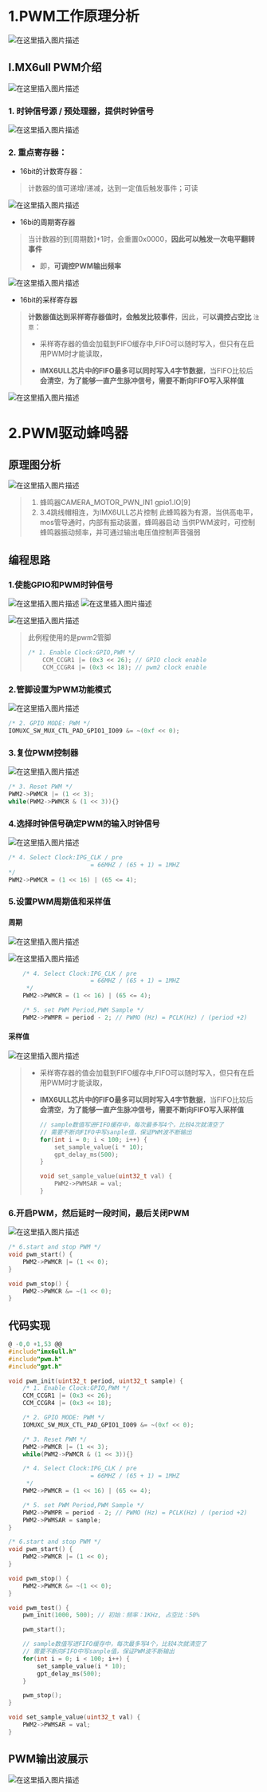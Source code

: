 # 1.PWM工作原理分析
![在这里插入图片描述](https://img-blog.csdnimg.cn/direct/30c9634d5ed247708f39feddde0eba2a.png)
## I.MX6ull PWM介绍
![在这里插入图片描述](https://img-blog.csdnimg.cn/direct/c2b442ba5f9e40e08104c38e5f0fcaf7.png)
### 1. 时钟信号源 / 预处理器，提供时钟信号
![在这里插入图片描述](https://img-blog.csdnimg.cn/direct/ff989725876b484b93b9b9614b2034ea.png)

### 2. 重点寄存器：
- 16bit的计数寄存器：
> 计数器的值可递增/递减，达到一定值后触发事件；可读

![在这里插入图片描述](https://img-blog.csdnimg.cn/direct/2aea3aff97ab4d9cb52cc94ba51dc212.png)
- 16bi的周期寄存器
> 当计数器的到[周期数]+1时，会重置0x0000，**因此可以触发一次电平翻转事件**
>
> - 即，**可调控PWM输出频率**

![在这里插入图片描述](https://img-blog.csdnimg.cn/direct/55986cc203cf4926b16e2837309296cd.png)
- 16bit的采样寄存器
> **计数器值达到采样寄存器值时，会触发比较事件**，因此，可**以调控占空比**
> `注意`：
>
> - 采样寄存器的值会加载到FIFO缓存中,FIFO可以随时写入，但只有在启用PWM时才能读取，
>
> - **IMX6ULL芯片中的FIFO最多可以同时写入4字节数据**，当FIFO比较后**会清空**，**为了能够一直产生脉冲信号，需要不断向FIFO写入采样值**

![在这里插入图片描述](https://img-blog.csdnimg.cn/direct/c00bac7437404f3cb1e65b2cf7220977.png)
# 2.PWM驱动蜂鸣器
## 原理图分析
![在这里插入图片描述](https://img-blog.csdnimg.cn/direct/7cc6b9706e9b451b81354b4adf02c9f5.png)
> 1. 蜂鸣器CAMERA_MOTOR_PWN_IN1 gpio1.IO[9]
> 2. 3.4跳线帽相连，为IMX6ULL芯片控制
> 	此蜂鸣器为有源，当供高电平，mos管导通时，内部有振动装置，蜂鸣器启动
> 								当供PWM波时，可控制蜂鸣器振动频率，并可通过输出电压值控制声音强弱

## 编程思路
### 1.使能GPIO和PWM时钟信号
![在这里插入图片描述](https://img-blog.csdnimg.cn/direct/61b372e38ea74d499ab68e3c8c3eda26.png)
![在这里插入图片描述](https://img-blog.csdnimg.cn/direct/aaa25ec6a67944aba83689fa77d0ff22.png)

![在这里插入图片描述](https://img-blog.csdnimg.cn/direct/b10002b3f34d4900a1119f899dfad41a.png)

> 此例程使用的是pwm2管脚
>
> ```c
> /* 1. Enable Clock:GPIO,PWM */
>     CCM_CCGR1 |= (0x3 << 26); // GPIO clock enable
>     CCM_CCGR4 |= (0x3 << 18); // pwm2 clock enable
> ```
>
> 

### 2.管脚设置为PWM功能模式

![在这里插入图片描述](https://img-blog.csdnimg.cn/direct/6774750d693a4ee8814e21b68ddf7838.png)

```c
/* 2. GPIO MODE: PWM */
IOMUXC_SW_MUX_CTL_PAD_GPIO1_IO09 &= ~(0xf << 0);
```



### 3.复位PWM控制器

![在这里插入图片描述](https://img-blog.csdnimg.cn/direct/54d62e1af99f45bcbfc0f550f194c897.png)

```c
/* 3. Reset PWM */
PWM2->PWMCR |= (1 << 3);
while(PWM2->PWMCR & (1 << 3)){}
```



### 4.选择时钟信号确定PWM的输入时钟信号

![在这里插入图片描述](https://img-blog.csdnimg.cn/direct/29029dbeb58f43b4830947685f5b2b03.png)



```c
/* 4. Select Clock:IPG_CLK / pre
                       = 66MHZ / (65 + 1) = 1MHZ
*/
PWM2->PWMCR = (1 << 16) | (65 <= 4);
```



### 5.设置PWM周期值和采样值

#### 周期

![在这里插入图片描述](https://img-blog.csdnimg.cn/direct/4aa124e497074a90be89de1ae1d47a6a.png)

![在这里插入图片描述](https://img-blog.csdnimg.cn/direct/30c9634d5ed247708f39feddde0eba2a.png)

```c
	/* 4. Select Clock:IPG_CLK / pre
                       = 66MHZ / (65 + 1) = 1MHZ
     */
    PWM2->PWMCR = (1 << 16) | (65 <= 4);

    /* 5. set PWM Period,PWM Sample */
    PWM2->PWMPR = period - 2; // PWMO (Hz) = PCLK(Hz) / (period +2)
```



#### 采样值

![在这里插入图片描述](https://img-blog.csdnimg.cn/direct/13cff643166f489f9c75ee7965d5eab7.png)

> - 采样寄存器的值会加载到FIFO缓存中,FIFO可以随时写入，但只有在启用PWM时才能读取，
>
> - **IMX6ULL芯片中的FIFO最多可以同时写入4字节数据**，当FIFO比较后**会清空**，**为了能够一直产生脉冲信号，需要不断向FIFO写入采样值**
>
>   ```c
>   // sample数值写进FIFO缓存中，每次最多写4个，比较4次就清空了
>   // 需要不断向FIFO中写sanple值，保证PWM波不断输出
>   for(int i = 0; i < 100; i++) {
>       set_sample_value(i * 10);
>       gpt_delay_ms(500);
>   }
>   
>   void set_sample_value(uint32_t val) {
>       PWM2->PWMSAR = val;
>   }
>   ```
>
>   

### 6.开启PWM，然后延时一段时间，最后关闭PWM

![在这里插入图片描述](https://img-blog.csdnimg.cn/direct/02920e4ebcd043fba7d2c4455c1e3b6d.png)

```c
/* 6.start and stop PWM */
void pwm_start() {
    PWM2->PWMCR |= (1 << 0);
}

void pwm_stop() {
    PWM2->PWMCR &= ~(1 << 0);
}
```



## 代码实现

```c
@ -0,0 +1,53 @@
#include"imx6ull.h"
#include"pwm.h"
#include"gpt.h"

void pwm_init(uint32_t period, uint32_t sample) {
    /* 1. Enable Clock:GPIO,PWM */
    CCM_CCGR1 |= (0x3 << 26);
    CCM_CCGR4 |= (0x3 << 18);

    /* 2. GPIO MODE: PWM */
    IOMUXC_SW_MUX_CTL_PAD_GPIO1_IO09 &= ~(0xf << 0);

    /* 3. Reset PWM */
    PWM2->PWMCR |= (1 << 3);
    while(PWM2->PWMCR & (1 << 3)){}

    /* 4. Select Clock:IPG_CLK / pre
                       = 66MHZ / (65 + 1) = 1MHZ
     */
    PWM2->PWMCR = (1 << 16) | (65 <= 4);

    /* 5. set PWM Period,PWM Sample */
    PWM2->PWMPR = period - 2; // PWMO (Hz) = PCLK(Hz) / (period +2)
    PWM2->PWMSAR = sample;
}

/* 6.start and stop PWM */
void pwm_start() {
    PWM2->PWMCR |= (1 << 0);
}

void pwm_stop() {
    PWM2->PWMCR &= ~(1 << 0);
}

void pwm_test() {
    pwm_init(1000, 500); // 初始：频率：1KHz, 占空比：50%

    pwm_start();

    // sample数值写进FIFO缓存中，每次最多写4个，比较4次就清空了
    // 需要不断向FIFO中写sanple值，保证PWM波不断输出
    for(int i = 0; i < 100; i++) {
        set_sample_value(i * 10);
        gpt_delay_ms(500);
    }

    pwm_stop();
}

void set_sample_value(uint32_t val) {
    PWM2->PWMSAR = val;
}
```

## PWM输出波展示
![在这里插入图片描述](https://img-blog.csdnimg.cn/direct/14e0e0b9e272433b97a224bf1ab92db4.gif)